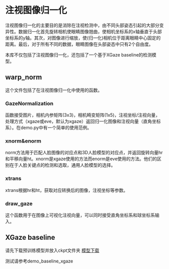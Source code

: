 # 注视图像归一化
注视图像归一化的主要目的是消除在注视检测中，由不同头部姿态引起的大部分变异性。数据归一化首先旋转相机使眼睛图像翘曲，使相机坐标系的x轴垂直于头部坐标系的y轴。其次，对图像进行缩放，使(归一化)相机位于距离眼睛中心固定的距离。最后，对于所有不同的数据，眼睛图像在头部姿态中只有2个自由度。

本库不仅包括了注视图像归一化，还包括了一个基于XGaze baseline的检测模型。

## warp_norm
这个文件包括了在注视图像归一化中使用的函数。
### GazeNormalization
函数接受图片，相机内参矩阵(3x3)，相机畸变矩阵(1x5)，注视坐标/注视向量，处理方式（xgaze或eve，默认为xgaze）返回归一化图像和注视向量（直角坐标系）。在demo.py中有一个简单的使用范例。
### xnorm&enorm
norm方法用于匹配人脸图像的对应点和3D人脸模型的对应点，并返回旋转向量hr和平移向量ht。xnorm是xgaze使用的方法而enorm是eve使用的方法。他们的区别在于人脸关键点的检测和选取，通用人脸模型的选择。
### xtrans
xtrans根据hr和ht，获取对应转换后的图像，注视坐标等参数。
### draw_gaze
这个函数用于在图像上可视化注视向量，可以同时接受直角坐标系和球坐标系输入。

## XGaze baseline
请先下载预训练模型并放入ckpt文件夹
[模型下载](https://drive.google.com/file/d/1Ma6zJrECNTjo_mToZ5GKk7EF-0FS4nEC/view)


测试请参考demo_baseline_xgaze